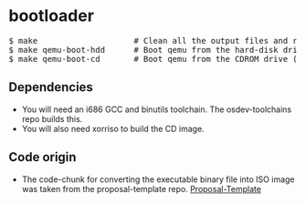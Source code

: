 # bootloader


<pre>
$ make                    # Clean all the output files and re-build them.
$ make qemu-boot-hdd      # Boot qemu from the hard-disk drive (bootlader.bin).
$ make qemu-boot-cd       # Boot qemu from the CDROM drive (mk2018.iso).
</pre>

## Dependencies

* You will need an i686 GCC and binutils toolchain. The osdev-toolchains repo builds this.
* You will also need xorriso to build the CD image.

## Code origin

* The code-chunk for converting the executable binary file into ISO image was taken from the proposal-template repo.
<a href="https://github.com/microkernel2018/proposal-template">Proposal-Template<a> 
